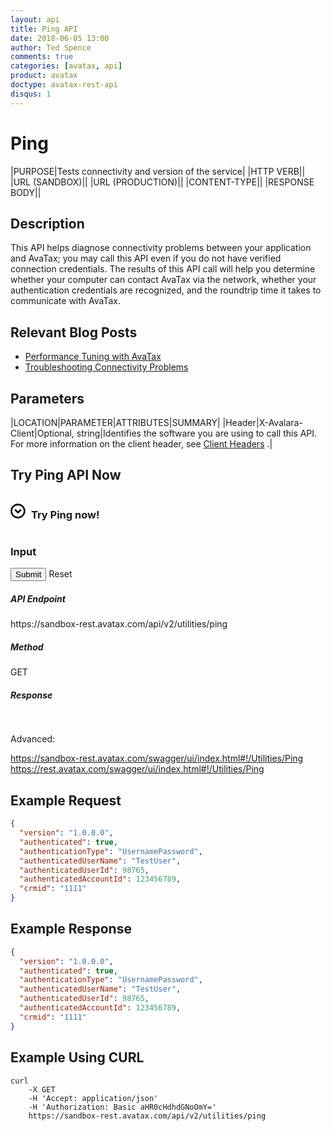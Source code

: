 ```yaml
---
layout: api
title: Ping API
date: 2018-06-05 13:00
author: Ted Spence
comments: true
categories: [avatax, api]
product: avatax
doctype: avatax-rest-api
disqus: 1
---
```


# Ping

|PURPOSE|Tests connectivity and version of the service|
|HTTP VERB||
|URL (SANDBOX)||
|URL (PRODUCTION)||
|CONTENT-TYPE||
|RESPONSE BODY||

## Description

This API helps diagnose connectivity problems between your application and AvaTax; you may call this API even if you do not have verified connection credentials. The results of this API call will help you determine whether your computer can contact AvaTax via the network, whether your authentication credentials are recognized, and the roundtrip time it takes to communicate with AvaTax.

## Relevant Blog Posts

* [Performance Tuning with AvaTax](https://developer.avalara.com/blog/2017/04/18/performance-tuning-with-avatax)
* [Troubleshooting Connectivity Problems](https://developer.avalara.com/blog/2017/05/15/troubleshooting-connectivity-problems)

## Parameters

|LOCATION|PARAMETER|ATTRIBUTES|SUMMARY|
|Header|X-Avalara-Client|Optional, string|Identifies the software you are using to call this API. For more information on the client header, see [Client Headers](https://developer.avalara.com/avatax/client-headers/) .|

## Try Ping API Now

<div>
    <div class="try-it-now-header collapsed" data-target="#Ping-console-body" data-toggle="collapse" id="Ping-console" aria-expanded="false">
        <div class="documentation-expand-icon" id="Ping-console-icon" style="display: inline-block; margin-right: 5px;">
            <svg id="Layer_1" version="1.1" viewBox="0 0 512 512" width="24px" x="0px" xml:space="preserve" y="0px" style="display: block; margin: auto;">
                <g transform="rotate(0 256 256)">
                    <g>
                        <path d="M254.8,5.9c-139,0-252,113.1-252,252s113.1,252,252,252s252-113.1,252-252S393.8,5.9,254.8,5.9z M254.8,454 c-108.1,0-196-88-196-196s87.9-196,196-196s196,88,196,196S362.9,454,254.8,454z"/>
                        <polygon points="254.8,269.4 172.5,187.1 132.9,226.7 254.8,348.6 376.8,226.7 337.2,187.1"/>
                    </g>
                </g>
            </svg>
        </div>
        <h3 class="clickable" style="display: inline-block;">Try Ping now!</h3>
    </div>
    <div class="collapse" id="Ping-console-body" aria-expanded="false" style="height: 0px;">
        <div>
            <div class="alert alert-warning alert-dismissible" id="tokenExpirationAlert" style="display: none;">
                <strong>Warning!</strong>
                <span> Access token has expired. Log out and login again to renew.</span>
                <button aria-label="Close" class="close" data-dismiss="alert" type="button">
                    <span aria-hidden="true">×</span>
                </button>
            </div>
            <div class="row api-console">
                <div class="col-md-4 col-xs-12 api-console-form-wrapper">
                    <div>
                        <div>
                            <h3 style="display: inline-block;">Input</h3>
                        </div>
                        <div style="margin-bottom: 10px;">
                            <button class="btn btn-primary submit" type="button">
                                <!-- react-text: 89 -->
                                <!-- /react-text -->
                                <!-- react-text: 90 -->Submit<!-- /react-text -->
                            </button>
                            <span class="m-l-1 clickable hdr-btn-adj-text" type="reset">Reset</span>
                        </div>
                        <div class="consoleScroll"/>
                        <div style="background: blue; height: auto;"/>
                    </div>
                </div>
                <div class="col-md-8 col-xs-12 api-console-output">
                    <div>
                        <h5 class="console-output-header">
                            <span>API Endpoint</span>
                        </h5>
                        <div class="code-snippet-plaintext">https://sandbox-rest.avatax.com/api/v2/utilities/ping</div>
                        <h5 class="console-output-header">Method</h5>
                        <div class="code-snippet-plaintext">GET</div>
                        <div>
                            <h5 class="console-output-header">Response</h5>
                            <div class="code-snippet respScroll">
                                <pre> </pre>
                            </div>
                        </div>
                    </div>
                </div>
            </div>
        </div>
        <div class="v2Links">
            <p>Advanced:</p>
            <a href="https://sandbox-rest.avatax.com/swagger/ui/index.html#!/Utilities/Ping?referrer=&amp;lastReferrer=developer.avalara.com&amp;sessionId=1536077210233">https://sandbox-rest.avatax.com/swagger/ui/index.html#!/Utilities/Ping</a>
            <br>
                <a href="https://rest.avatax.com/swagger/ui/index.html#!/Utilities/Ping?referrer=&amp;lastReferrer=developer.avalara.com&amp;sessionId=1536077210233">https://rest.avatax.com/swagger/ui/index.html#!/Utilities/Ping</a>
            </div>
        </div>
    </div>
    
## Example Request

```json
{
  "version": "1.0.0.0",
  "authenticated": true,
  "authenticationType": "UsernamePassword",
  "authenticatedUserName": "TestUser",
  "authenticatedUserId": 98765,
  "authenticatedAccountId": 123456789,
  "crmid": "1111"
}
```

## Example Response

```json
{
  "version": "1.0.0.0",
  "authenticated": true,
  "authenticationType": "UsernamePassword",
  "authenticatedUserName": "TestUser",
  "authenticatedUserId": 98765,
  "authenticatedAccountId": 123456789,
  "crmid": "1111"
}
```

## Example Using CURL

```
curl
    -X GET
    -H 'Accept: application/json'
    -H 'Authorization: Basic aHR0cHdhdGNoOmY='
    https://sandbox-rest.avatax.com/api/v2/utilities/ping
```
